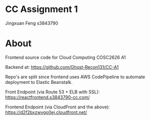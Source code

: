 # CC Assignment 1
Jingxuan Feng s3843790

# About
Frontend source code for Cloud Computing COSC2626 A1

Backend at: https://github.com/Ghost-Recon131/CC-A1

Repo's are split since frontend uses AWS CodePipeline to automate deployment to Elastic Beanstalk.

Front Endpoint (via Route 53 + ELB with SSL): https://reactfrontend.s3843790-cc.com/

Frontend Endpoint (via CloudFront and the above): https://d2f2bxzwvgo0ej.cloudfront.net/